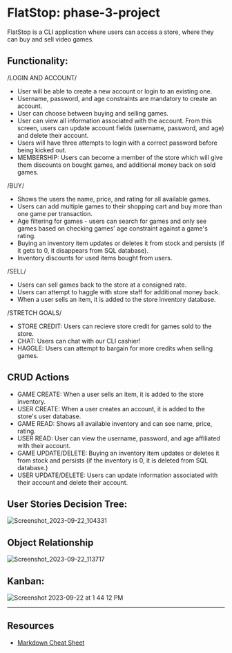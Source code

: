 # FlatStop: phase-3-project

FlatStop is a CLI application where users can access a store, where they can buy and sell video games.

## Functionality:

/LOGIN AND ACCOUNT/

- User will be able to create a new account or login to an existing one.
- Username, password, and age constraints are mandatory to create an account.
- User can choose between buying and selling games.
- User can view all information associated with the account. From this screen, users can update account fields (username, password, and age) and delete their account.
- Users will have three attempts to login with a correct password before being kicked out.
- MEMBERSHIP: Users can become a member of the store which will give them discounts on bought games, and additional money back on sold games.

/BUY/

- Shows the users the name, price, and rating for all available games.
- Users can add multiple games to their shopping cart and buy more than one game per transaction.
- Age filtering for games - users can search for games and only see games based on checking games' age constraint against a game's rating.
- Buying an inventory item updates or deletes it from stock and persists (if it gets to 0, it disappears from SQL database).
- Inventory discounts for used items bought from users.

/SELL/

- Users can sell games back to the store at a consigned rate.
- Users can attempt to haggle with store staff for additional money back.
- When a user sells an item, it is added to the store inventory database.

/STRETCH GOALS/

- STORE CREDIT: Users can recieve store credit for games sold to the store.
- CHAT: Users can chat with our CLI cashier!
- HAGGLE: Users can attempt to bargain for more credits when selling games.

## CRUD Actions

- GAME CREATE: When a user sells an item, it is added to the store inventory.
- USER CREATE: When a user creates an account, it is added to the store's user database.
- GAME READ: Shows all available inventory and can see name, price, rating.
- USER READ: User can view the username, password, and age affiliated with their account.
- GAME UPDATE/DELETE: Buying an inventory item updates or deletes it from stock and persists (if the inventory is 0, it is deleted from SQL database.)
- USER UPDATE/DELETE: Users can update information associated with their account and delete their account.

<!-- UPDATE THESE IMAGES EXCEPT KANBAN-->

## User Stories Decision Tree:
![Screenshot_2023-09-22_104331](https://github.com/kris-panko/FlatStop-Phase-3/assets/136921157/9eb0cf9f-0f84-4272-896c-aa727fffbab6)


## Object Relationship
![Screenshot_2023-09-22_113717](https://github.com/kris-panko/FlatStop-Phase-3/assets/136921157/1bdc9f52-578d-489e-b957-71c84e04175e)

## Kanban:

![Screenshot 2023-09-22 at 1 44 12 PM](https://github.com/kris-panko/phase-3-project/assets/136921157/ca44ce0b-efcf-477b-80ae-4a62b77d9501)

---

## Resources

- [Markdown Cheat Sheet](https://www.markdownguide.org/cheat-sheet/)
